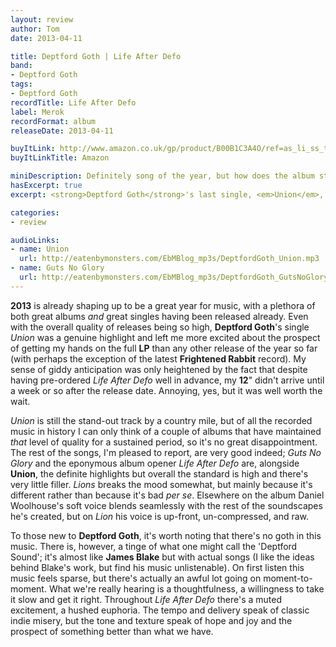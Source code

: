 ```yaml
---
layout: review
author: Tom
date: 2013-04-11

title: Deptford Goth | Life After Defo
band:
- Deptford Goth
tags:
- Deptford Goth
recordTitle: Life After Defo
label: Merok
recordFormat: album
releaseDate: 2013-04-11

buyItLink: http://www.amazon.co.uk/gp/product/B00B1C3A4O/ref=as_li_ss_tl?ie=UTF8&camp=1634&creative=19450&creativeASIN=B00B1C3A4O&linkCode=as2&tag=eatebymons-21
buyItLinkTitle: Amazon

miniDescription: Definitely song of the year, but how does the album stack up?
hasExcerpt: true
excerpt: <strong>Deptford Goth</strong>'s last single, <em>Union</em>, is one of the best tracks released in ages. On <em>Life After Defo</em> it's still a stand-out, but the album's no duffer either.

categories:
- review

audioLinks:
- name: Union
  url: http://eatenbymonsters.com/EbMBlog_mp3s/DeptfordGoth_Union.mp3
- name: Guts No Glory
  url: http://eatenbymonsters.com/EbMBlog_mp3s/DeptfordGoth_GutsNoGlory.mp3
---
```


**2013** is already shaping up to be a great year for music, with a plethora of both great albums _and_ great singles having been released already. Even with the overall quality of releases being so high, **Deptford Goth**'s single *Union* was a genuine highlight and left me more excited about the prospect of getting my hands on the full **LP** than any other release of the year so far (with perhaps the exception of the latest **Frightened Rabbit** record). My sense of giddy anticipation was only heightened by the fact that despite having pre-ordered *Life After Defo* well in advance, my **12**" didn't arrive until a week or so after the release date. Annoying, yes, but it was well worth the wait.

*Union* is still the stand-out track by a country mile, but of all the recorded music in history I can only think of a couple of albums that have maintained _that_ level of quality for a sustained period, so it's no great disappointment. The rest of the songs, I'm pleased to report, are very good indeed; *Guts No Glory* and the eponymous album opener *Life After Defo* are, alongside **Union**, the definite highlights but overall the standard is high and there's very little filler. *Lions* breaks the mood somewhat, but mainly because it's different rather than because it's bad _per se_. Elsewhere on the album Daniel Woolhouse's soft voice blends seamlessly with the rest of the soundscapes he's created, but on *Lion* his voice is up-front, un-compressed, and raw.

To those new to **Deptford Goth**, it's worth noting that there's no goth in this music. There is, however, a tinge of what one might call the 'Deptford Sound'; it's almost like **James Blake** but with actual songs (I like the ideas behind Blake's work, but find his music unlistenable). On first listen this music feels sparse, but there's actually an awful lot going on moment-to-moment. What we're really hearing is a thoughtfulness, a willingness to take it slow and get it right. Throughout *Life After Defo* there's a muted excitement, a hushed euphoria. The tempo and delivery speak of classic indie misery, but the tone and texture speak of hope and joy and the prospect of something better than what we have.